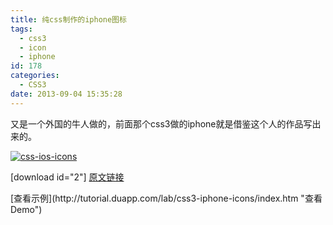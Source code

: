 ```yaml
---
title: 纯css制作的iphone图标
tags:
  - css3
  - icon
  - iphone
id: 178
categories:
  - CSS3
date: 2013-09-04 15:35:28
---
```


又是一个外国的牛人做的，前面那个css3做的iphone就是借鉴这个人的作品写出来的。

[![css-ios-icons](http://bcs.duapp.com/xiaopihai/2013/09/css-ios-icons-560x318.jpg)](http://bcs.duapp.com/xiaopihai/2013/09/css-ios-icons.jpg)

[download id="2"]
[原文链接](http://blog.graphicpeel.com/post/740928981/ios-icons-made-in-pure-css "原文链接")
<div id="demo">[查看示例](http://tutorial.duapp.com/lab/css3-iphone-icons/index.htm "查看Demo")</div>